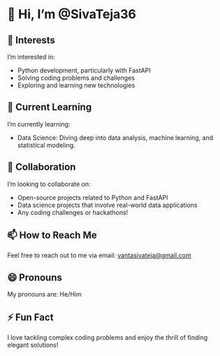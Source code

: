 # 👋 Hi, I’m @SivaTeja36

## 👀 Interests
I’m interested in:
- Python development, particularly with FastAPI
- Solving coding problems and challenges
- Exploring and learning new technologies

## 🌱 Current Learning
I’m currently learning:
- Data Science: Diving deep into data analysis, machine learning, and statistical modeling.

## 💞️ Collaboration
I’m looking to collaborate on:
- Open-source projects related to Python and FastAPI
- Data science projects that involve real-world data applications
- Any coding challenges or hackathons!

## 📫 How to Reach Me
Feel free to reach out to me via email: [vantasivateja@gmail.com](mailto:vantasivateja@gmail.com)

## 😄 Pronouns
My pronouns are: He/Him

## ⚡ Fun Fact
I love tackling complex coding problems and enjoy the thrill of finding elegant solutions!
